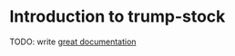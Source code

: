 # Introduction to trump-stock

TODO: write [great documentation](http://jacobian.org/writing/what-to-write/)
